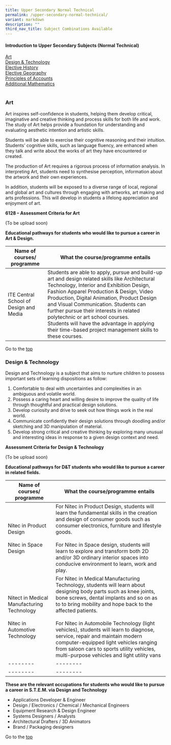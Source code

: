 ```yaml
---
title: Upper Secondary Normal Technical
permalink: /upper-secondary-normal-technical/
variant: markdown
description: ""
third_nav_title: Subject Combinations Available
---
```

#### **Introduction to Upper Secondary Subjects (Normal Technical)**

<a href="#section-1">Art</a><br>
<a href="#section-2">Design &amp; Technology</a><br>
<a href="#section-3">Elective History</a><br>
<a href="#section-4">Elective Geography</a><br>
<a href="#section-5">Principles of Accounts</a><br>
<a href="#section-6">Additional Mathematics</a><br>
<a href="#section-7"></a><br>
<a href="#section-8"></a> 

<h3 id="section-1">Art</h3>

Art inspires self-confidence in students, helping them develop critical, imaginative and creative thinking and process skills for both life and work. The study of Art helps provide a foundation for understanding and evaluating aesthetic intention and artistic skills.&nbsp;

Students will be able to exercise their cognitive reasoning and their intuition. Students’ cognitive skills, such as language fluency, are enhanced when they talk and write about the works of art they have encountered or created.&nbsp;

The production of Art requires a rigorous process of information analysis. In interpreting Art, students need to synthesise perception, information about the artwork and their own experiences.&nbsp;

In addition, students will be exposed to a diverse range of local, regional and global art and cultures through engaging with artworks, art making and arts professions. This will develop in students a lifelong appreciation and enjoyment of art.

 **6128 – Assessment Criteria for Art**
 
 (To be upload soon)
 
**Educational pathways for students who would like to pursue a career in Art &amp; Design.**

| Name of courses/ programme | What the course/programme entails | 
| -------- | -------- | 
| ITE Central School of Design and Media | Students are able to apply, pursue and build-up art and design related skills like Architectural Technology, Interior and Exhibition Design, Fashion Apparel Production &amp; Design, Video Production, Digital Animation, Product Design and Visual Communication. Students can further pursue their interests in related polytechnic or art school courses. <br>Students will have the advantage in applying their time-based project management skills to these courses. | 

Go to the <a href="#section-1">top</a>

<h3 id="section-2">Design &amp; Technology</h3>

Design and Technology is a subject that aims to nurture children to possess important sets of learning dispositions as follow:

1.  Comfortable to deal with uncertainties and complexities in an ambiguous and volatile world.   
2.  Possess a caring heart and willing desire to improve the quality of life through thoughtful and practical design solutions.
3.  Develop curiosity and drive to seek out how things work in the real world.    
4.  Communicate confidently their design solutions through doodling and/or sketching and 3D manipulation of material.   
5.  Develop strong critical and creative thinking by exploring many unusual and interesting ideas in response to a given design context and need.

**Assessment Criteria for Design &amp; Technology**

(To be upload soon)

**Educational pathways for D&amp;T students who would like to pursue a career in related fields.**

| Name of courses/ programme | What the course/programme entails | 
| -------- | -------- |
| Nitec in Product Design <br><br> Nitec in Space Design | For Nitec in Product Design, students will learn the fundamental skills in the creation and design of consumer goods such as consumer electronics, furniture and lifestyle goods.<br><br>For Nitec in Space design, students will learn to explore and transform both 2D and/or 3D ordinary interior spaces into conducive environment to learn, work and play. | 
| Nitect in Medical Manufacturing Technology <br><br> Nitec in Automotive Technology | For Nitec in Medical Manufacturing Technology, students will learn about designing body parts such as knee joints, bone screws, dental implants and so on as to to bring mobility and hope back to the affected patients. <br><br>For Nitec in Automobile Technology (light vehicles), students will learn to diagnose, service, repair and maintain modern computer-equipped light vehicles ranging from saloon cars to sports utility vehicles, multi-purpose vehicles and light utility vans |
| -------- | -------- |
| -------- | -------- |

**These are the relevant occupations for students who would like to pursue a career in S.T.E.M. via Design and Technology**

* Applications Developer &amp; Engineer
* Design / Electronics / Chemical / Mechanical Engineers
* Equipment Research &amp; Design Engineer
* Systems Designers / Analysts
* Architectural Drafters / 3D Animators
* Brand / Packaging designers 

Go to the <a href="#section-1">top</a>